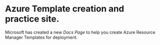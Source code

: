 #  **Azure Template creation and practice site.**
Microsoft has created a new _Docs Page_ to help you create Azure Resource Manager Templates for deployment.
